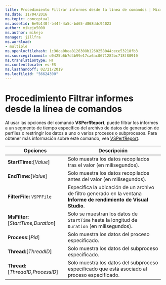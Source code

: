 ```yaml
---
title: Procedimiento Filtrar informes desde la línea de comandos | Microsoft Docs
ms.date: 11/04/2016
ms.topic: conceptual
ms.assetid: 6e9b140f-b44f-4a5c-bd65-d868ddc94023
author: mikejo5000
ms.author: mikejo
manager: jillfra
ms.workload:
- multiple
ms.openlocfilehash: 1c90ca0bea8126308b1260258044cece53218fb3
ms.sourcegitcommit: d0425b6b7d4b99e17ca6ac0671282bc718f80910
ms.translationtype: HT
ms.contentlocale: es-ES
ms.lasthandoff: 02/21/2019
ms.locfileid: "56624300"
---
```

# <a name="how-to-filter-reports-from-the-command-line"></a>Procedimiento Filtrar informes desde la línea de comandos
Al usar las opciones del comando **VSPerfReport**, puede filtrar los informes a un segmento de tiempo específico del archivo de datos de generación de perfiles o restringir los datos a uno o varios procesos o subprocesos. Para obtener más información sobre este comando, vea [VSPerfReport](../profiling/vsperfreport.md).

|Opciones|Descripción|
|-------------|-----------------|
|**StartTime:**[*Value*]|Solo muestra los datos recopilados tras el valor (en milisegundos).|
|**EndTime:**[*Value*]|Solo muestra los datos recopilados antes del valor (en milisegundos).|
|**FilterFile:** `VSPFFile`|Especifica la ubicación de un archivo de filtro generado en la ventana **Informe de rendimiento de Visual Studio**.|
|**MsFilter:**[*StartTime,Duration*]|Solo se muestran los datos de `StartTime` hasta la longitud de `Duration` (en milisegundos).|
|**Process:**[*Pid*]|Solo muestra los datos del proceso especificado.|
|**Thread:**[*ThreadID*]|Solo muestra los datos del subproceso especificado.|
|**Thread:**[*ThreadID,ProcessID*]|Solo muestra los datos del subproceso especificado que está asociado al proceso especificado.|
